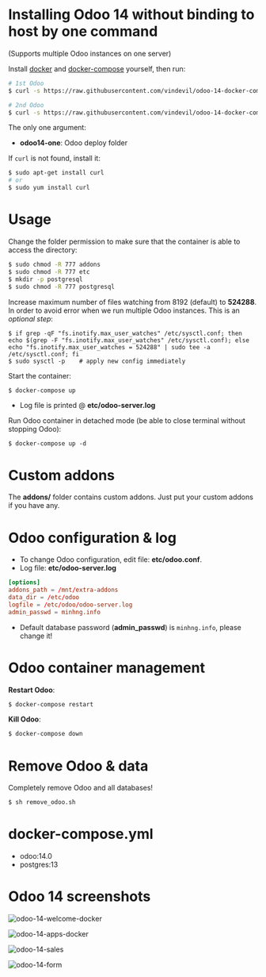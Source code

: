 # Installing Odoo 14 without binding to host by one command

(Supports multiple Odoo instances on one server)

Install [docker](https://docs.docker.com/get-docker/) and [docker-compose](https://docs.docker.com/compose/install/) yourself, then run:

``` bash
# 1st Odoo
$ curl -s https://raw.githubusercontent.com/vindevil/odoo-14-docker-compose/master/run.sh | sudo bash -s odoo14-one

# 2nd Odoo
$ curl -s https://raw.githubusercontent.com/vindevil/odoo-14-docker-compose/master/run.sh | sudo bash -s odoo14-two
```

The only one argument:
* **odoo14-one**: Odoo deploy folder

If `curl` is not found, install it:

``` bash
$ sudo apt-get install curl
# or
$ sudo yum install curl
```

# Usage

Change the folder permission to make sure that the container is able to access the directory:

``` sh
$ sudo chmod -R 777 addons
$ sudo chmod -R 777 etc
$ mkdir -p postgresql
$ sudo chmod -R 777 postgresql
```

Increase maximum number of files watching from 8192 (default) to **524288**. In order to avoid error when we run multiple Odoo instances. This is an *optional step*:

```
$ if grep -qF "fs.inotify.max_user_watches" /etc/sysctl.conf; then echo $(grep -F "fs.inotify.max_user_watches" /etc/sysctl.conf); else echo "fs.inotify.max_user_watches = 524288" | sudo tee -a /etc/sysctl.conf; fi
$ sudo sysctl -p    # apply new config immediately
```

Start the container:
``` sh
$ docker-compose up
```

* Log file is printed @ **etc/odoo-server.log**

Run Odoo container in detached mode (be able to close terminal without stopping Odoo):

```
$ docker-compose up -d
```

# Custom addons

The **addons/** folder contains custom addons. Just put your custom addons if you have any.

# Odoo configuration & log

* To change Odoo configuration, edit file: **etc/odoo.conf**.
* Log file: **etc/odoo-server.log**

``` conf
[options]
addons_path = /mnt/extra-addons
data_dir = /etc/odoo
logfile = /etc/odoo/odoo-server.log
admin_passwd = minhng.info
```

* Default database password (**admin_passwd**) is `minhng.info`, please change it!

# Odoo container management

**Restart Odoo**:

``` bash
$ docker-compose restart
```

**Kill Odoo**:

``` bash
$ docker-compose down
```

# Remove Odoo & data

Completely remove Odoo and all databases!

``` sh
$ sh remove_odoo.sh
```

# docker-compose.yml

* odoo:14.0
* postgres:13

# Odoo 14 screenshots

![odoo-14-welcome-docker](screenshots/odoo-14-welcome-screenshot.png)

![odoo-14-apps-docker](screenshots/odoo-14-apps-screenshot.png)

![odoo-14-sales](screenshots/odoo-14-sales-screen.png)

![odoo-14-form](screenshots/odoo-14-sales-form.png)
